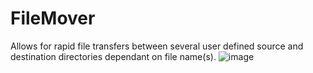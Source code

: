 # FileMover
Allows for rapid file transfers between several user defined source and destination directories dependant on file name(s).
![image](https://user-images.githubusercontent.com/109923415/183126755-eff45012-da15-46f4-be32-f9c4b1fa643c.png)
